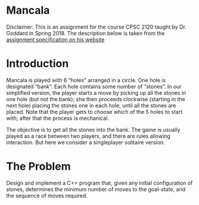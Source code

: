 # Mancala
Disclaimer: This is an assignment for the course CPSC 2120 taught by Dr. Goddard in Spring 2018.  The description below is taken from the [assignment specification on his website](https://people.cs.clemson.edu/~goddard/handouts/cpsc2120/ASG/asg3.pdf)

# Introduction
Mancala is played with 6 “holes” arranged in a circle. One hole is designated “bank”. Each
hole contains some number of “stones”. In our simplified version, the player starts a move by
picking up all the stones in one hole (but not the bank); she then proceeds clockwise (starting
in the next hole) placing the stones one in each hole, until all the stones are placed. Note
that the player gets to choose which of the 5 holes to start with; after that the process is
mechanical.

The objective is to get all the stones into the bank. The game is usually played as a race
between two players, and there are rules allowing interaction. But here we consider a singleplayer solitaire version.

# The Problem
Design and implement a C++ program that, given any initial configuration of
stones, determines the minimum number of moves to the goal-state, and the sequence of moves required.
